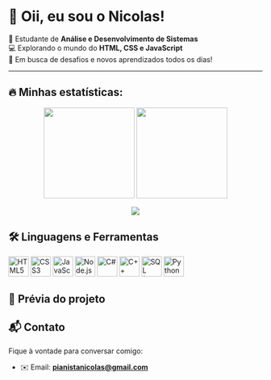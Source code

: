 # 👋 Oii, eu sou o Nicolas!

🌱 Estudante de **Análise e Desenvolvimento de Sistemas**  
💻 Explorando o mundo do **HTML, CSS e JavaScript**  
🚀 Em busca de desafios e novos aprendizados todos os dias!

---
## 🔥 Minhas estatísticas:

<p align="center">
  <img height="180em" src="https://github-readme-stats.vercel.app/api?username=nicolastacre&show_icons=true&theme=radical&locale=pt-br&hide=prs,issues&count_private=true"/>
  <img height="180em" src="https://github-readme-streak-stats.herokuapp.com?user=nicolastacre&theme=radical&date_format=j%20M%5B%20Y%5D&locale=pt-br"/>
</p>



<p align="center">
  <img src="https://github-readme-stats.vercel.app/api/top-langs/?username=nicolastacre&layout=compact&theme=radical&langs_count=8"/>
</p>

## 🛠️ Linguagens e Ferramentas

<p align="left">
  <img src="https://cdn.jsdelivr.net/gh/devicons/devicon/icons/html5/html5-original.svg" alt="HTML5" width="40" height="40"/>
  <img src="https://cdn.jsdelivr.net/gh/devicons/devicon/icons/css3/css3-original.svg" alt="CSS3" width="40" height="40"/>
  <img src="https://cdn.jsdelivr.net/gh/devicons/devicon/icons/javascript/javascript-original.svg" alt="JavaScript" width="40" height="40"/>
  <img src="https://cdn.jsdelivr.net/gh/devicons/devicon/icons/nodejs/nodejs-original.svg" alt="Node.js" width="40" height="40"/>
  <img src="https://cdn.jsdelivr.net/gh/devicons/devicon/icons/csharp/csharp-original.svg" alt="C#" width="40" height="40"/>
  <img src="https://cdn.jsdelivr.net/gh/devicons/devicon/icons/cplusplus/cplusplus-original.svg" alt="C++" width="40" height="40"/>
  <img src="https://cdn.jsdelivr.net/gh/devicons/devicon/icons/mysql/mysql-original.svg" alt="SQL (MySQL)" width="40" height="40"/>
  <img src="https://cdn.jsdelivr.net/gh/devicons/devicon/icons/python/python-original.svg" alt="Python" width="40" height="40"/>
</p>


## 📸 Prévia do projeto

>

## 📬 Contato
Fique à vontade para conversar comigo:

- ✉️ Email: **pianistanicolas@gmail.com**
